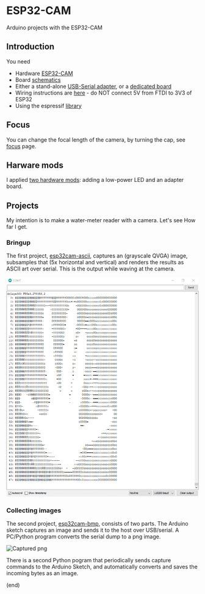 # ESP32-CAM
Arduino projects with the ESP32-CAM

## Introduction
You need
 - Hardware [ESP32-CAM](https://nl.aliexpress.com/item/1005001818136526.html)
 - Board [schematics](https://github.com/SeeedDocument/forum_doc/raw/master/reg/ESP32_CAM_V1.6.pdf)
 - Either a stand-alone [USB-Serial adapter](https://nl.aliexpress.com/item/4000016600649.html), 
   or a [dedicated board](https://nl.aliexpress.com/item/1005001810692306.html)
 - Wiring instructions are [here](https://randomnerdtutorials.com/program-upload-code-esp32-cam/) - do NOT connect 5V from FTDI to 3V3 of ESP32
 - Using the espressif [library](https://github.com/espressif/esp32-camera/tree/master/driver)
 
## Focus
You can change the focal length of the camera, by turning the cap, see [focus](focus) page.

## Harware mods
I applied [two hardware mods](hwmods): adding a low-power LED and an adapter board.

## Projects
My intention is to make a water-meter reader with a camera.
Let's see How far I get.

### Bringup
The first project, [esp32cam-ascii](esp32cam-ascii), captures an (grayscale QVGA) image, 
subsamples that (5x horizontal and vertical) and renders the results as ASCII art over serial.
This is the output while waving at the camera.

![Screenshot](esp32cam-ascii/screenshot.png)

### Collecting images
The second project, [esp32cam-bmp](esp32cam-bmp), consists of two parts.
The Arduino sketch captures an image and sends it to the host over USB/serial.
A PC/Python program converts the serial dump to a png image.

![Captured png](esp32cam-bmp/hex2bmp/img.png)

There is a second Python pogram that periodically sends capture commands 
to the Arduino Sketch, and automatically converts and saves the incoming bytes as an image.

(end)
 
